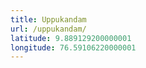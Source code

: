 ```yaml
---
title: Uppukandam
url: /uppukandam/
latitude: 9.889129200000001
longitude: 76.59106220000001
---
```

